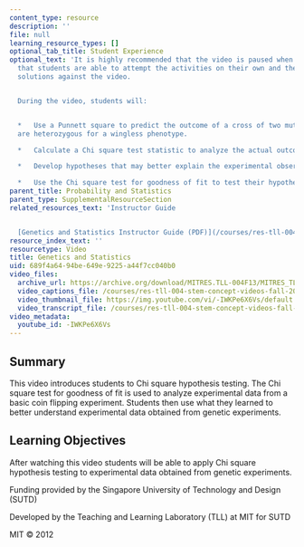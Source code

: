 ```yaml
---
content_type: resource
description: ''
file: null
learning_resource_types: []
optional_tab_title: Student Experience
optional_text: 'It is highly recommended that the video is paused when prompted so
  that students are able to attempt the activities on their own and then check their
  solutions against the video.


  During the video, students will:


  *   Use a Punnett square to predict the outcome of a cross of two mutant flies that
  are heterozygous for a wingless phenotype.

  *   Calculate a Chi square test statistic to analyze the actual outcome of an experiment.

  *   Develop hypotheses that may better explain the experimental observations.

  *   Use the Chi square test for goodness of fit to test their hypotheses.'
parent_title: Probability and Statistics
parent_type: SupplementalResourceSection
related_resources_text: 'Instructor Guide


  [Genetics and Statistics Instructor Guide (PDF)](/courses/res-tll-004-stem-concept-videos-fall-2013/resources/mitres_tll-004f13_gntcs_ig)'
resource_index_text: ''
resourcetype: Video
title: Genetics and Statistics
uid: 689f4a64-94be-649e-9225-a44f7cc040b0
video_files:
  archive_url: https://archive.org/download/MITRES.TLL-004F13/MITRES_TLL-004F13_genetics_and_statistics_300k.mp4
  video_captions_file: /courses/res-tll-004-stem-concept-videos-fall-2013/cee84da4c35b5e58888ed0492281ea3e_-IWKPe6X6Vs.vtt
  video_thumbnail_file: https://img.youtube.com/vi/-IWKPe6X6Vs/default.jpg
  video_transcript_file: /courses/res-tll-004-stem-concept-videos-fall-2013/ca06abcfaf9feb14fc4dcfa99320846e_-IWKPe6X6Vs.pdf
video_metadata:
  youtube_id: -IWKPe6X6Vs
---
```


Summary
-------

This video introduces students to Chi square hypothesis testing. The Chi square test for goodness of fit is used to analyze experimental data from a basic coin flipping experiment. Students then use what they learned to better understand experimental data obtained from genetic experiments.

Learning Objectives
-------------------

After watching this video students will be able to apply Chi square hypothesis testing to experimental data obtained from genetic experiments.

Funding provided by the Singapore University of Technology and Design (SUTD)

Developed by the Teaching and Learning Laboratory (TLL) at MIT for SUTD

MIT © 2012
